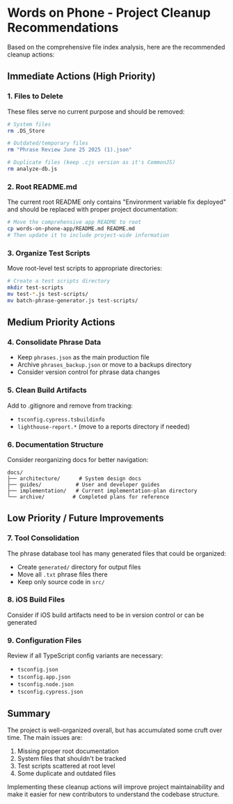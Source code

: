 # Words on Phone - Project Cleanup Recommendations

Based on the comprehensive file index analysis, here are the recommended cleanup actions:

## Immediate Actions (High Priority)

### 1. Files to Delete
These files serve no current purpose and should be removed:

```bash
# System files
rm .DS_Store

# Outdated/temporary files
rm "Phrase Review June 25 2025 (1).json"

# Duplicate files (keep .cjs version as it's CommonJS)
rm analyze-db.js
```

### 2. Root README.md
The current root README only contains "Environment variable fix deployed" and should be replaced with proper project documentation:

```bash
# Move the comprehensive app README to root
cp words-on-phone-app/README.md README.md
# Then update it to include project-wide information
```

### 3. Organize Test Scripts
Move root-level test scripts to appropriate directories:

```bash
# Create a test scripts directory
mkdir test-scripts
mv test-*.js test-scripts/
mv batch-phrase-generator.js test-scripts/
```

## Medium Priority Actions

### 4. Consolidate Phrase Data
- Keep `phrases.json` as the main production file
- Archive `phrases_backup.json` or move to a backups directory
- Consider version control for phrase data changes

### 5. Clean Build Artifacts
Add to .gitignore and remove from tracking:
- `tsconfig.cypress.tsbuildinfo`
- `lighthouse-report.*` (move to a reports directory if needed)

### 6. Documentation Structure
Consider reorganizing docs for better navigation:
```
docs/
├── architecture/      # System design docs
├── guides/           # User and developer guides
├── implementation/   # Current implementation-plan directory
└── archive/         # Completed plans for reference
```

## Low Priority / Future Improvements

### 7. Tool Consolidation
The phrase database tool has many generated files that could be organized:
- Create `generated/` directory for output files
- Move all `.txt` phrase files there
- Keep only source code in `src/`

### 8. iOS Build Files
Consider if iOS build artifacts need to be in version control or can be generated

### 9. Configuration Files
Review if all TypeScript config variants are necessary:
- `tsconfig.json`
- `tsconfig.app.json`
- `tsconfig.node.json`
- `tsconfig.cypress.json`

## Summary

The project is well-organized overall, but has accumulated some cruft over time. The main issues are:
1. Missing proper root documentation
2. System files that shouldn't be tracked
3. Test scripts scattered at root level
4. Some duplicate and outdated files

Implementing these cleanup actions will improve project maintainability and make it easier for new contributors to understand the codebase structure.